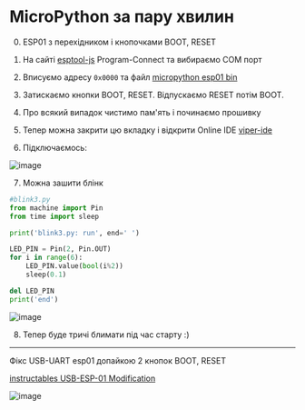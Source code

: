 # MicroPython за пару хвилин

0. ESP01 з перехідником і кнопочками BOOT, RESET

1. На сайті [esptool-js](https://espressif.github.io/esptool-js/) Program-Connect та вибираємо COM порт

2. Вписуємо адресу `0x0000` та файл [micropython esp01 bin](https://micropython.org/resources/firmware/ESP8266_GENERIC-OTA-20240602-v1.23.0.bin)

3. Затискаємо кнопки BOOT, RESET. Відпускаємо RESET потім BOOT.

4. Про всякий випадок чистимо пам'ять і починаємо прошивку

5. Тепер можна закрити цю вкладку і відкрити Online IDE [viper-ide](https://viper-ide.org/index.html)

6. Підключаємось:

![image](https://github.com/user-attachments/assets/19f5021d-8e8b-423b-9afe-e87ab5078784)

7. Можна зашити блінк

```python
#blink3.py
from machine import Pin
from time import sleep

print('blink3.py: run', end=' ')

LED_PIN = Pin(2, Pin.OUT)
for i in range(6):
    LED_PIN.value(bool(i%2))
    sleep(0.1)

del LED_PIN
print('end')
```

![image](https://github.com/user-attachments/assets/b3708525-7bf5-486a-a5f6-1b93205f5c02)


8. Тепер буде тричі блимати під час старту :)

---

Фікс USB-UART esp01 допайкою 2 кнопок BOOT, RESET

[instructables USB-ESP-01 Modification](https://www.instructables.com/USB-ESP-01-Programmer-Modification-for-Boot-Mode-a/)

![image](https://github.com/user-attachments/assets/12051345-d96b-4a2a-bf26-7e31857398b4)

